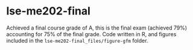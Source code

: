 # lse-me202-final
Achieved a final course grade of A, this is the final exam (achieved 79%) accounting for 75% of the final grade.  Code written in R, and figures included in the `lse-me202-final_files/figure-gfm` folder.
